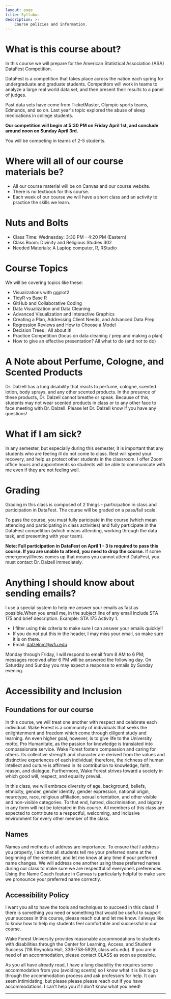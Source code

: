 ```yaml
---
layout: page
title: Syllabus
description: >-
    Course policies and information.
---
```


# What is this course about?

In this course we will prepare for the American Statistical Association (ASA) DataFest Competition. 

DataFest is a competition that takes place across the nation each spring for undergraduate and graduate students. Competitors will work in teams to analyze a large real world data set, and then present their results to a panel of judges. 

Past data sets have come from TicketMaster, Olympic sports teams, Edmunds, and so on. Last year's topic explored the abuse of sleep medications in college students. 

**Our competition will begin at 5:30 PM on Friday April 1st, and conclude around noon on Sunday April 3rd.**

You will be competing in teams of 2-5 students. 

# Where will all of our course materials be?

- All our course material will be on Canvas and our course website.
- There is no textbook for this course. 
- Each week of our course we will have a short class and an activity to practice the skills we learn. 

# Nuts and Bolts

- Class Time: Wednesday: 3:30 PM - 4:20 PM (Eastern)
- Class Room: Divinity and Religious Studies 302
- Needed Materials: A Laptop computer, R, RStudio 

# Course Topics 

We will be covering topics like these:

- Visualizations with ggplot2
- TidyR vs Base R
- GitHub and Collaborative Coding
- Data Visualization and Data Cleaning
- Advanced Visualization and Interactive Graphics
- Creating a Plan, Addressing Client Needs, and Advanced Data Prep
- Regression Reviews and How to Choose a Model
- Decision Trees : All about it!
- Practice Competition (focus on data cleaning / prep and making a plan)
- How to give an effective presentation? All what to do (and not to do)

# A Note about Perfume, Cologne, and Scented Products

Dr. Dalzell has a lung disability that reacts to perfume, cologne, scented lotion, body sprays, and any other scented products. In the presence of these products, Dr. Dalzell cannot breathe or speak.
Because of this, students may not wear scented products in class or to any other face to face meeting with Dr. Dalzell. Please let Dr. Dalzell know if you have any questions!

# What if I am sick?

In any semester, but especially during this semester, it is important that any students who are feeling ill do not come to class. Rest will speed your recovery, and help us protect other students in the classroom. I offer Zoom office hours and appointments so students will be able to communicate with me even if they are not feeling well.

# Grading

Grading in this class is composed of 2 things - participation in class and participation in DataFest. The course will be graded on a pass/fail scale. 

To pass the course, you must fully paricipate in the course (which mean attending and participating in class activities) and fully participate in the DataFest competition (which means attending, working through the data task, and presenting with your team). 

**Note: Full participation in DataFest on April 1 - 3 is required to pass this course. If you are unable to attend, you need to drop the course.** If some emergency/illness comes up that means you cannot attend DataFest, you must contact Dr. Dalzell immediately. 

# Anything I should know about sending emails?

I use a special system to help me answer your emails as fast as possible.When you email me, in the subject line of any email include STA 175 and brief description. Example: STA 175 Activity 1.

- I filter using this criteria to make sure I can answer your emails quickly!!
- If you do not put this in the header, I may miss your email, so make sure it is on there.
- Email: dalzelnm@wfu.edu

Monday through Friday, I will respond to email from 8 AM to 6 PM; messages received after 6 PM will be answered the following day. On Saturday and Sunday you may expect a response to emails by Sunday
evening.

# Accessibility and Inclusion

## Foundations for our course

In this course, we will treat one another with respect and celebrate each individual. Wake Forest is a community of individuals that seeks the enlightenment and freedom which come through diligent study
and learning. An even higher goal, however, is to give life to the University motto, Pro Humanitate, as the passion for knowledge is translated into compassionate service. Wake Forest fosters compassion and caring for others. Its collective strength and character are derived from the values and distinctive experiences of each individual; therefore, the richness of human intellect and culture is affirmed in its contribution to knowledge, faith, reason, and dialogue. Furthermore, Wake Forest strives toward a society in which good will, respect, and equality prevail. 

In this class, we will embrace diversity of age, background, beliefs,
ethnicity, gender, gender identity, gender expression, national origin, neurotype, race, religious affiliation, sexual orientation, and other visible and non-visible categories. To that end, hatred, discrimination, and bigotry in any form will not be tolerated in this course. All members of this class are expected to contribute to a respectful, welcoming, and inclusive environment for every other member of the class.

## Names

Names and methods of address are importance. To ensure that I address you properly, I ask that all students tell me your preferred name at the beginning of the semester, and let me know at any time if your preferred name changes. We will address one another using these preferred names during our class to make sure we are respectful of everyone’s preferences. Using the Name Coach feature in Canvas is
particularly helpful to make sure we pronounce your preferred name correctly.

## Accessibility Policy

I want you all to have the tools and techniques to succeed in this class! If there is something you need or something that would be useful to support your success in this course, please reach out and let me know. I always like to know how to help my students feel comfortable and successful in our course.

Wake Forest University provides reasonable accommodations to students with disabilities through the Center for Learning, Access, and Student Success (118 Reynolda Hall, 336-758-5929, class.wfu.edu). If
you are in need of an accommodation, please contact CLASS as soon as possible.

As you all have already read, I have a lung disability the requires some accommodation from you (avoiding scents) so I know what it is like to go through the accommodation process and ask professors for help. It can seem intimidating, but please please please reach out if you have accommodations. I can’t help you if I don’t know what you need!

---
